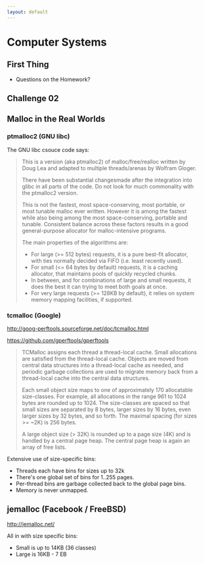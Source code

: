 ```yaml
---
layout: default
---
```


# Computer Systems

## First Thing

 - Questions on the Homework?

## Challenge 02



## Malloc in the Real Worlds

### ptmalloc2 (GNU libc)

The GNU libc csouce code says:

> This is a version (aka ptmalloc2) of malloc/free/realloc written by
> Doug Lea and adapted to multiple threads/arenas by Wolfram Gloger.
>
> There have been substantial changesmade after the integration into
> glibc in all parts of the code.  Do not look for much commonality
> with the ptmalloc2 version.
>
> This is not the fastest, most space-conserving, most portable, or
> most tunable malloc ever written. However it is among the fastest
> while also being among the most space-conserving, portable and tunable.
> Consistent balance across these factors results in a good general-purpose
> allocator for malloc-intensive programs.
>
>  The main properties of the algorithms are:
>
>  * For large (>= 512 bytes) requests, it is a pure best-fit allocator,
>     with ties normally decided via FIFO (i.e. least recently used).
>  * For small (<= 64 bytes by default) requests, it is a caching
>    allocator, that maintains pools of quickly recycled chunks.
>  * In between, and for combinations of large and small requests, it does
>    the best it can trying to meet both goals at once.
>  * For very large requests (>= 128KB by default), it relies on system
>    memory mapping facilities, if supported.

### tcmalloc (Google)

http://goog-perftools.sourceforge.net/doc/tcmalloc.html

https://github.com/gperftools/gperftools

> TCMalloc assigns each thread a thread-local cache. Small allocations are
> satisfied from the thread-local cache. Objects are moved from central data
> structures into a thread-local cache as needed, and periodic garbage
> collections are used to migrate memory back from a thread-local cache into the
> central data structures.
>
> Each small object size maps to one of approximately 170 allocatable
> size-classes. For example, all allocations in the range 961 to 1024 bytes are
> rounded up to 1024. The size-classes are spaced so that small sizes are
> separated by 8 bytes, larger sizes by 16 bytes, even larger sizes by 32 bytes,
> and so forth. The maximal spacing (for sizes >= ~2K) is 256 bytes.
>
> A large object size (> 32K) is rounded up to a page size (4K) and is handled
> by a central page heap. The central page heap is again an array of free lists.

Extensive use of size-specific bins:

  * Threads each have bins for sizes up to 32k
  * There's one global set of bins for 1..255 pages.
  * Per-thread bins are garbage collected back to the global page bins.
  * Memory is never unmapped.

## jemalloc (Facebook / FreeBSD)

http://jemalloc.net/

All in with size specific bins:

 * Small is up to 14KB (36 classes)
 * Large is 16KB - 7 EB



